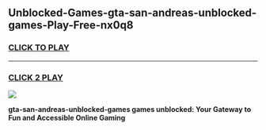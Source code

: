 
## Unblocked-Games-gta-san-andreas-unblocked-games-Play-Free-nx0q8
<h3>
<a href="https://premium76.site?title=gta-san-andreas-unblocked-games&ref=21A">CLICK TO PLAY</a></h3>
<hr>

<h3>
<a href="https://premium76.site?title=gta-san-andreas-unblocked-games&ref=21A">CLICK 2 PLAY</a>
  
</h3>

<a href="https://premium76.site?title=gta-san-andreas-unblocked-games&ref=21A"><img src="https://clearcache.store/games.png"></a>


**gta-san-andreas-unblocked-games games unblocked: Your Gateway to Fun and Accessible Online Gaming**

